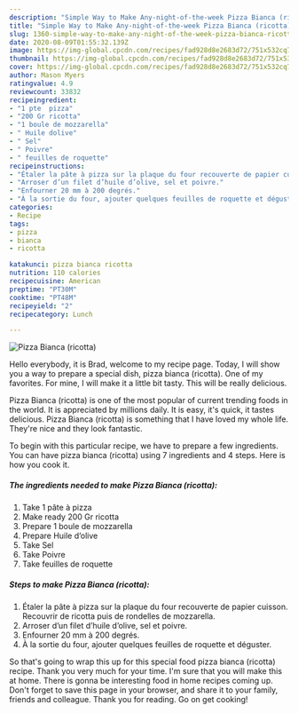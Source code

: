 ```yaml
---
description: "Simple Way to Make Any-night-of-the-week Pizza Bianca (ricotta)"
title: "Simple Way to Make Any-night-of-the-week Pizza Bianca (ricotta)"
slug: 1360-simple-way-to-make-any-night-of-the-week-pizza-bianca-ricotta
date: 2020-08-09T01:55:32.139Z
image: https://img-global.cpcdn.com/recipes/fad928d8e2683d72/751x532cq70/pizza-bianca-ricotta-photo-principale-de-la-recette.jpg
thumbnail: https://img-global.cpcdn.com/recipes/fad928d8e2683d72/751x532cq70/pizza-bianca-ricotta-photo-principale-de-la-recette.jpg
cover: https://img-global.cpcdn.com/recipes/fad928d8e2683d72/751x532cq70/pizza-bianca-ricotta-photo-principale-de-la-recette.jpg
author: Mason Myers
ratingvalue: 4.9
reviewcount: 33832
recipeingredient:
- "1 pte  pizza"
- "200 Gr ricotta"
- "1 boule de mozzarella"
- " Huile dolive"
- " Sel"
- " Poivre"
- " feuilles de roquette"
recipeinstructions:
- "Étaler la pâte à pizza sur la plaque du four recouverte de papier cuisson. Recouvrir de ricotta puis de rondelles de mozzarella."
- "Arroser d’un filet d’huile d’olive, sel et poivre."
- "Enfourner 20 mm à 200 degrés."
- "À la sortie du four, ajouter quelques feuilles de roquette et déguster."
categories:
- Recipe
tags:
- pizza
- bianca
- ricotta

katakunci: pizza bianca ricotta 
nutrition: 110 calories
recipecuisine: American
preptime: "PT30M"
cooktime: "PT48M"
recipeyield: "2"
recipecategory: Lunch

---
```



![Pizza Bianca (ricotta)](https://img-global.cpcdn.com/recipes/fad928d8e2683d72/751x532cq70/pizza-bianca-ricotta-photo-principale-de-la-recette.jpg)

Hello everybody, it is Brad, welcome to my recipe page. Today, I will show you a way to prepare a special dish, pizza bianca (ricotta). One of my favorites. For mine, I will make it a little bit tasty. This will be really delicious.

Pizza Bianca (ricotta) is one of the most popular of current trending foods in the world. It is appreciated by millions daily. It is easy, it's quick, it tastes delicious. Pizza Bianca (ricotta) is something that I have loved my whole life. They're nice and they look fantastic.




To begin with this particular recipe, we have to prepare a few ingredients. You can have pizza bianca (ricotta) using 7 ingredients and 4 steps. Here is how you cook it.

<!--inarticleads1-->

##### The ingredients needed to make Pizza Bianca (ricotta):

1. Take 1 pâte à pizza
1. Make ready 200 Gr ricotta
1. Prepare 1 boule de mozzarella
1. Prepare  Huile d’olive
1. Take  Sel
1. Take  Poivre
1. Take  feuilles de roquette




<!--inarticleads2-->

##### Steps to make Pizza Bianca (ricotta):

1. Étaler la pâte à pizza sur la plaque du four recouverte de papier cuisson. Recouvrir de ricotta puis de rondelles de mozzarella.
1. Arroser d’un filet d’huile d’olive, sel et poivre.
1. Enfourner 20 mm à 200 degrés.
1. À la sortie du four, ajouter quelques feuilles de roquette et déguster.




So that's going to wrap this up for this special food pizza bianca (ricotta) recipe. Thank you very much for your time. I'm sure that you will make this at home. There is gonna be interesting food in home recipes coming up. Don't forget to save this page in your browser, and share it to your family, friends and colleague. Thank you for reading. Go on get cooking!
